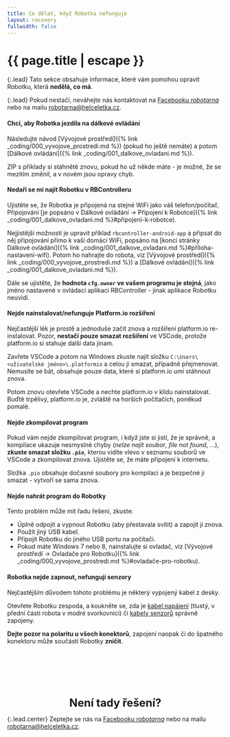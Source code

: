 ```yaml
---
title: Co dělat, když Robotka nefunguje
layout: recovery
fullwidth: false
---
```


# {{ page.title | escape }}

{:.lead}
Tato sekce obsahuje informace, které vám pomohou opravit Robotku, která **nedělá, co má**.

{:.lead}
Pokud nestačí, neváhejte nás kontaktovat na [Facebooku *robotarna*](https://www.facebook.com/robotarna/)
nebo na mailu [robotarna@helceletka.cz](mailto:robotarna@helceletka.cz).

#### Chci, aby Robotka jezdila na dálkové ovládání
Následujte návod [Vývojové prostředí]({% link _coding/000_vyvojove_prostredi.md %}) (pokud ho ještě nemáte) a potom
[Dálkové ovládání]({% link _coding/001_dalkove_ovladani.md %}).

ZIP s příklady si stáhnětě znovu, pokud ho už někde máte -
je možné, že se mezitím změnil, a v novém jsou opravy chyb.

#### Nedaří se mi najít Robotku v RBControlleru
Ujistěte se, že Robotka je připojená na stejné WiFi jako váš telefon/počítač. Připojování
[je popsáno v Dálkové ovládání -> Připojení k Robotce]({% link _coding/001_dalkove_ovladani.md %}#připojení-k-robotce).

Nejjistější možností je upravit příklad `rbcontroller-android-app` a připsat do
něj připojování přímo k vaší domácí WiFi, popsáno na [konci stránky Dálkové ovládání]({% link _coding/001_dalkove_ovladani.md %}#příloha-nastavení-wifi). Potom ho nahrajte do robota, viz
[Vývojové prostředí]({% link _coding/000_vyvojove_prostredi.md %}) a [Dálkové ovládání]({% link _coding/001_dalkove_ovladani.md %}).

Dále se ujistěte, že **hodnota `cfg.owner` ve vašem programu je stejná**, jako jméno nastavené v ovládací aplikaci RBController - jinak aplikace Robotku neuvidí.

#### Nejde nainstalovat/nefunguje Platform.io rozšíření
Nejčastější lék je prostě a jednoduše začít znova a rozšíření platform.io re-instalovat. Pozor, **nestačí
pouze smazat rozšíření** ve VSCode, protože platform.io si stahuje další data jinam.

Zavřete VSCode a potom na Windows zkuste najít složku `C:\Users\<uživatelské jméno>\.platformio` a celou ji smazat, případně přejmenovat.
Nemusíte se bát, obsahuje pouze data, které si platform.io umí stáhnout znova.

Potom znovu otevřete VSCode a nechte platform.io v klidu nainstalovat. Buďtě trpělivý, platform.io je, zvláště na horších počítačích, poněkud pomalé.

#### Nejde zkompilovat program
Pokud vám nejde zkompilovat program, i když jste si jistí, že je správně, a kompilace ukazuje nesmyslné chyby (*nelze najít soubor*, *file not found*, ...),
**zkuste smazat složku `.pio`**, kterou vidíte vlevo v seznamu souborů ve VSCode a zkompilovat znova. Ujistěte se, že máte připojení k internetu.

Složka `.pio` obsahuje dočasné soubory pro kompilaci a je bezpečné ji smazat - vytvoří se sama znova.

#### Nejde nahrát program do Robotky
Tento problém může mít řadu řešení, zkuste:

* Úplně odpojit a vypnout Robotku (aby přestavala svítit) a zapojit ji znova.
* Použít jiný USB kabel.
* Připojit Robotku do jiného USB portu na počítači.
* Pokud máte Windows 7 nebo 8, nainstalujte si ovladač, viz [Vývojové prostředí -> Ovladače pro Robotku]({% link _coding/000_vyvojove_prostredi.md %}#ovladače-pro-robotku).

#### Robotka nejde zapnout, nefungují senzory
Nejčastějším důvodem tohoto problému je některý vypojený kabel z desky.

Otevřete Robotku zespoda, a koukněte se, zda je
[kabel napájení](/guide/#napájení-rbcx) (tlustý, v přední části robota v modré svorkovnici) či
[kabely senzorů](/guide/#senzory-a-příslušenství) správně zapojeny.

**Dejte pozor na polaritu u všech konektorů**, zapojení naopak či do špatného konektoru může součásti Robotky **zničit**.


<div style="text-align: center; margin-top: 120px; font-size: 180%; font-weight: bold">
    Není tady řešení?
</div>

{:.lead.center}
Zeptejte se nás na [Facebooku *robotarna*](https://www.facebook.com/robotarna/)
nebo na mailu [robotarna@helceletka.cz](mailto:robotarna@helceletka.cz).
